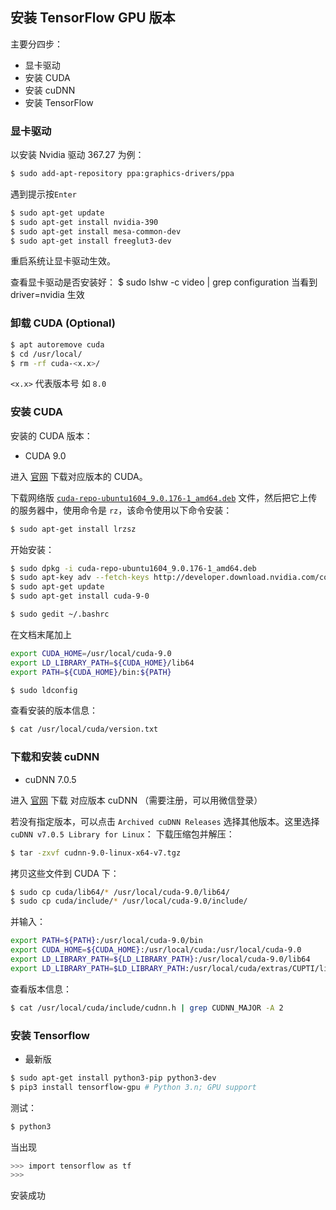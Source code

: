 ## 安装 TensorFlow GPU 版本
主要分四步：
- 显卡驱动
- 安装 CUDA
- 安装 cuDNN
- 安装 TensorFlow
### 显卡驱动
以安装 Nvidia 驱动 367.27 为例：
```bash
$ sudo add-apt-repository ppa:graphics-drivers/ppa
```
遇到提示按`Enter`
```bash
$ sudo apt-get update 
$ sudo apt-get install nvidia-390
$ sudo apt-get install mesa-common-dev 
$ sudo apt-get install freeglut3-dev
```
重启系统让显卡驱动生效。

查看显卡驱动是否安装好：
$ sudo lshw -c video | grep configuration
当看到 driver=nvidia 生效


### 卸载 CUDA (Optional)
```bash
$ apt autoremove cuda
$ cd /usr/local/
$ rm -rf cuda-<x.x>/
```
`<x.x>` 代表版本号 如 `8.0`
### 安装 CUDA
安装的 CUDA 版本：

- CUDA 9.0


进入 [官网](https://developer.nvidia.com/cuda-toolkit-archive) 下载对应版本的 CUDA。

下载网络版 [`cuda-repo-ubuntu1604_9.0.176-1_amd64.deb`](http://developer.download.nvidia.com/compute/cuda/repos/ubuntu1604/x86_64/cuda-repo-ubuntu1604_9.0.176-1_amd64.deb) 文件，然后把它上传的服务器中，使用命令是 `rz`，该命令使用以下命令安装：
```bash
$ sudo apt-get install lrzsz
```
开始安装：
```bash
$ sudo dpkg -i cuda-repo-ubuntu1604_9.0.176-1_amd64.deb
$ sudo apt-key adv --fetch-keys http://developer.download.nvidia.com/compute/cuda/repos/ubuntu1604/x86_64/7fa2af80.pub
$ sudo apt-get update
$ sudo apt-get install cuda-9-0
```

```bash
$ sudo gedit ~/.bashrc
```
在文档末尾加上
```bash
export CUDA_HOME=/usr/local/cuda-9.0
export LD_LIBRARY_PATH=${CUDA_HOME}/lib64
export PATH=${CUDA_HOME}/bin:${PATH}
```

```bash
$ sudo ldconfig
```
查看安装的版本信息：
```bash
$ cat /usr/local/cuda/version.txt
```

### 下载和安装 cuDNN
- cuDNN 7.0.5

进入 [官网](https://developer.nvidia.com/cudnn) 下载 对应版本 cuDNN （需要注册，可以用微信登录）

若没有指定版本，可以点击 `Archived cuDNN Releases` 选择其他版本。这里选择 `cuDNN v7.0.5 Library for Linux`： 
下载压缩包并解压：
```bash
$ tar -zxvf cudnn-9.0-linux-x64-v7.tgz
```
拷贝这些文件到 CUDA 下：
```bash
$ sudo cp cuda/lib64/* /usr/local/cuda-9.0/lib64/
$ sudo cp cuda/include/* /usr/local/cuda-9.0/include/
```
并输入：
```bash
export PATH=${PATH}:/usr/local/cuda-9.0/bin
export CUDA_HOME=${CUDA_HOME}:/usr/local/cuda:/usr/local/cuda-9.0
export LD_LIBRARY_PATH=${LD_LIBRARY_PATH}:/usr/local/cuda-9.0/lib64
export LD_LIBRARY_PATH=$LD_LIBRARY_PATH:/usr/local/cuda/extras/CUPTI/lib64
```
查看版本信息：
```bash
$ cat /usr/local/cuda/include/cudnn.h | grep CUDNN_MAJOR -A 2
```

### 安装 Tensorflow
- 最新版
```bash
$ sudo apt-get install python3-pip python3-dev
$ pip3 install tensorflow-gpu # Python 3.n; GPU support
```
测试：
```bash
$ python3
```
当出现
```bash
>>> import tensorflow as tf
>>>
```
安装成功


